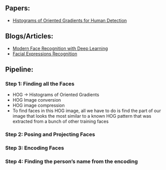 ## Papers: 

- [Histograms of Oriented Gradients for Human Detection](http://lear.inrialpes.fr/people/triggs/pubs/Dalal-cvpr05.pdf)

## Blogs/Articles: 

- [Modern Face Recognition with Deep Learning](https://medium.com/@ageitgey/machine-learning-is-fun-part-4-modern-face-recognition-with-deep-learning-c3cffc121d78)
- [Facial Expressions Recognition](https://medium.com/@hinasharma19se/facial-expressions-recognition-b022318d842a)

## Pipeline: 

### Step 1: Finding all the Faces

- HOG -> Histograms of Oriented Gradients
- HOG Image conversion
- HOG image compression
- To find faces in this HOG image, all we have to do is find the part of our image that looks the most similar to a known HOG pattern that was extracted from a bunch of other training faces

### Step 2: Posing and Projecting Faces


### Step 3: Encoding Faces

### Step 4: Finding the person’s name from the encoding

